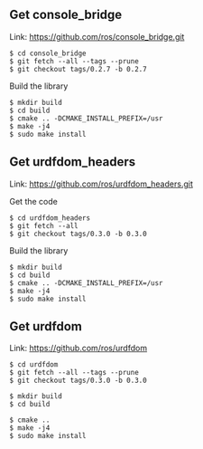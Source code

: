 ## Get console_bridge

Link: https://github.com/ros/console_bridge.git

```
$ cd console_bridge
$ git fetch --all --tags --prune
$ git checkout tags/0.2.7 -b 0.2.7
```

Build the library
```
$ mkdir build
$ cd build
$ cmake .. -DCMAKE_INSTALL_PREFIX=/usr
$ make -j4
$ sudo make install
```

## Get urdfdom_headers

Link: https://github.com/ros/urdfdom_headers.git

Get the code
```
$ cd urdfdom_headers
$ git fetch --all
$ git checkout tags/0.3.0 -b 0.3.0
```

Build the library
```
$ mkdir build
$ cd build
$ cmake .. -DCMAKE_INSTALL_PREFIX=/usr
$ make -j4
$ sudo make install
```

## Get urdfdom

Link: https://github.com/ros/urdfdom

```
$ cd urdfdom
$ git fetch --all --tags --prune
$ git checkout tags/0.3.0 -b 0.3.0
```

```
$ mkdir build
$ cd build
```

```
$ cmake ..
$ make -j4
$ sudo make install
```


